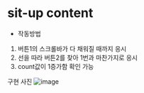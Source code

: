 # sit-up content

* 작동방법
1. 버튼1의 스크롤바가 다 채워질 때까지 응시
2. 선을 따라 버튼2를 찾아 1번과 마찬가지로 응시
3. count값이 1증가함 확인 가능 

구현 사진
![image](https://user-images.githubusercontent.com/54131109/71483001-ec927900-2848-11ea-8046-498c83ddcc1a.png)

